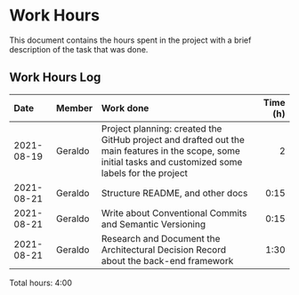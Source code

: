 # Work Hours

This document contains the hours spent in the project with a brief description of the task that was done.

## Work Hours Log

| Date       | Member  | Work done                                                                                                                                                  | Time (h) |
| :--------- | :------ | :--------------------------------------------------------------------------------------------------------------------------------------------------------- | -------: |
| 2021-08-19 | Geraldo | Project planning: created the GitHub project and drafted out the main features in the scope, some initial tasks and customized some labels for the project |        2 |
| 2021-08-21 | Geraldo | Structure README, and other docs                                                                                                                           |     0:15 |
| 2021-08-21 | Geraldo | Write about Conventional Commits and Semantic Versioning                                                                                                   |     0:15 |
| 2021-08-21 | Geraldo | Research and Document the Architectural Decision Record about the back-end framework                                                                       |     1:30 |

Total hours: 4:00
